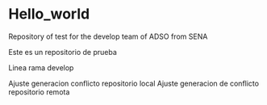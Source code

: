 # Hello_world
Repository of test for the develop team of ADSO from SENA

Este es un repositorio de prueba


Linea rama develop

Ajuste generacion conflicto repositorio local
Ajuste generacion de conflicto repositorio remota
